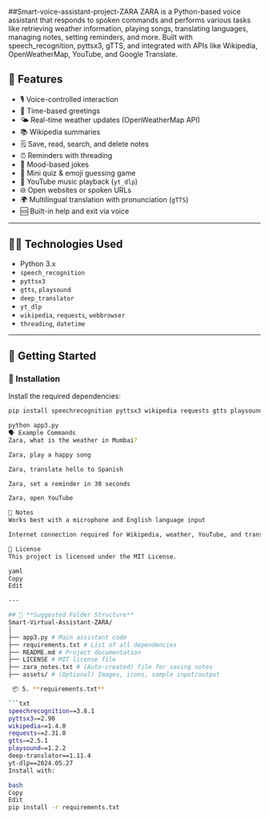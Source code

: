 ##Smart-voice-assistant-project-ZARA
ZARA is a Python-based voice assistant that responds to spoken commands and performs various tasks like retrieving weather information, playing songs, translating languages, managing notes, setting reminders, and more. Built with speech_recognition, pyttsx3, gTTS, and integrated with APIs like Wikipedia, OpenWeatherMap, YouTube, and Google Translate.


## 🌟 Features
- 🎙️ Voice-controlled interaction  
- 📅 Time-based greetings  
- 🌤️ Real-time weather updates (OpenWeatherMap API)  
- 📚 Wikipedia summaries  
- 🗒️ Save, read, search, and delete notes  
- ⏰ Reminders with threading  
- 🤣 Mood-based jokes  
- 🧠 Mini quiz & emoji guessing game  
- 🎵 YouTube music playback (`yt_dlp`)  
- 🌐 Open websites or spoken URLs  
- 🌍 Multilingual translation with pronunciation (`gTTS`)  
- 🆘 Built-in help and exit via voice  

---

## 🧑‍💻 Technologies Used
- Python 3.x  
- `speech_recognition`  
- `pyttsx3`  
- `gtts`, `playsound`  
- `deep_translator`  
- `yt_dlp`  
- `wikipedia`, `requests`, `webbrowser`  
- `threading`, `datetime`  

---

## 🚀 Getting Started

### 🔧 Installation
Install the required dependencies:

```bash
pip install speechrecognition pyttsx3 wikipedia requests gtts playsound deep_translator yt_dlp

python app3.py
🗣️ Example Commands
Zara, what is the weather in Mumbai?

Zara, play a happy song

Zara, translate hello to Spanish

Zara, set a reminder in 30 seconds

Zara, open YouTube

📌 Notes
Works best with a microphone and English language input

Internet connection required for Wikipedia, weather, YouTube, and translation features

📄 License
This project is licensed under the MIT License.

yaml
Copy
Edit

---

## 📂 **Suggested Folder Structure**
Smart-Virtual-Assistant-ZARA/
│
├── app3.py # Main assistant code
├── requirements.txt # List of all dependencies
├── README.md # Project documentation
├── LICENSE # MIT license file
├── zara_notes.txt # (Auto-created) file for saving notes
├── assets/ # (Optional) Images, icons, sample input/output

 📦 5. **requirements.txt**

```txt
speechrecognition==3.8.1
pyttsx3==2.90
wikipedia==1.4.0
requests==2.31.0
gtts==2.5.1
playsound==1.2.2
deep-translator==1.11.4
yt-dlp==2024.05.27
Install with:

bash
Copy
Edit
pip install -r requirements.txt



